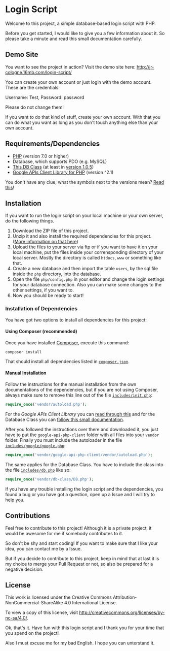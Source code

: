 # Login Script

Welcome to this project, a simple database-based login script with PHP.

Before you get started, I would like to give you a few information about it. So please take a minute and read this small documentation carefully.

## Demo Site

You want to see the project in action? Visit the demo site here: http://jr-cologne.16mb.com/login-script/

You can create your own account or just login with the demo account. These are the credentials:

Username: Test, Password: password

Please do not change them!

If you want to do that kind of stuff, create your own account. With that you can do what you want as long as you don't touch anything else than your own account.

## Requirements/Dependencies

- [PHP](http://php.net) (version 7.0 or higher)
- Database, which supports PDO (e.g. MySQL)
- [This DB Class](https://github.com/jr-cologne/db-class) (at least in [version 1.0.5](https://github.com/jr-cologne/db-class/tree/v1.0.5))
- [Google APIs Client Library for PHP](https://github.com/google/google-api-php-client) (version ^2.1)

You don't have any clue, what the symbols next to the versions mean? [Read this](https://getcomposer.org/doc/articles/versions.md)!

## Installation

If you want to run the login script on your local machine or your own server, do the following things.

1. Download the ZIP file of this project.
2. Unzip it and also install the required dependencies for this project. ([More information on that here](https://github.com/jr-cologne/login-script#installation_of_dependencies))
3. Upload the files to your server via ftp or if you want to have it on your local machine, put the files inside your corrensponding directory of your local server. Mostly the directory is called `htdocs`, `www` or something like that.
4. Create a new database and then import the table `users`, by the sql file inside the `php` directory, into the database.
5. Open the file `php/config.php` in your editor and change the login settings for your database connection. Also you can make some changes to the other settings, if you want to.
6. Now you should be ready to start!

### Installation of Dependencies

You have got two options to install all dependencies for this project:

#### Using Composer (recommended)

Once you have installed [Composer](https://getcomposer.org), execute this command:

`composer install`

That should install all dependencies listed in [`composer.json`](https://github.com/jr-cologne/login-script/blob/master/composer.json).

#### Manual Installation

Follow the instructions for the manual installation from the own documentations of the dependencies, but if you are not using Composer, always make sure to remove this line out of the file [`includes/init.php`](https://github.com/jr-cologne/login-script/blob/master/includes/init.php):

```php
require_once('vendor/autoload.php');
```

For the *Google APIs Client Library* you can [read through this](https://github.com/google/google-api-php-client#download-the-release) and for the Database Class you can [follow this small documentation](https://github.com/jr-cologne/db-class#manual-installation).

After you followed the instructions over there and downloaded it, you just have to put the `google-api-php-client` folder with all files into your `vendor` folder. Finally you must include the autoloader in the file [`includes/google/google.php`](https://github.com/jr-cologne/login-script/blob/master/includes/google/google.php):

```php
require_once('vendor/google-api-php-client/vendor/autoload.php');
```

The same applies for the Database Class. You have to include the class into the file [`includes/db.php`](https://github.com/jr-cologne/login-script/blob/master/includes/db.php) like so:

```php
require_once('vendor/db-class/DB.php');
```


If you have any trouble installing the login script and the dependencies, you found a bug or you have got a question, open up a Issue and I will try to help you.

## Contributions

Feel free to contribute to this project! Although it is a private project, it would be awesome for me if somebody contributes to it.

So don't be shy and start coding! If you want to make sure that I like your idea, you can contact me by a Issue.

But if you decide to contribute to this project, keep in mind that at last it is my choice to merge your Pull Request or not, so also be prepared for a negative decision.

## License

This work is licensed under the Creative Commons Attribution-NonCommercial-ShareAlike 4.0 International License.

To view a copy of this license, visit http://creativecommons.org/licenses/by-nc-sa/4.0/.


Ok, that's it. Have fun with this login script and I thank you for your time that you spend on the project!

Also I must excuse me for my bad English. I hope you can unterstand it.
